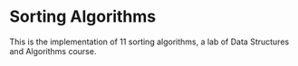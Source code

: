 # Sorting Algorithms
This is the implementation of 11 sorting algorithms, a lab of Data Structures and Algorithms course.
